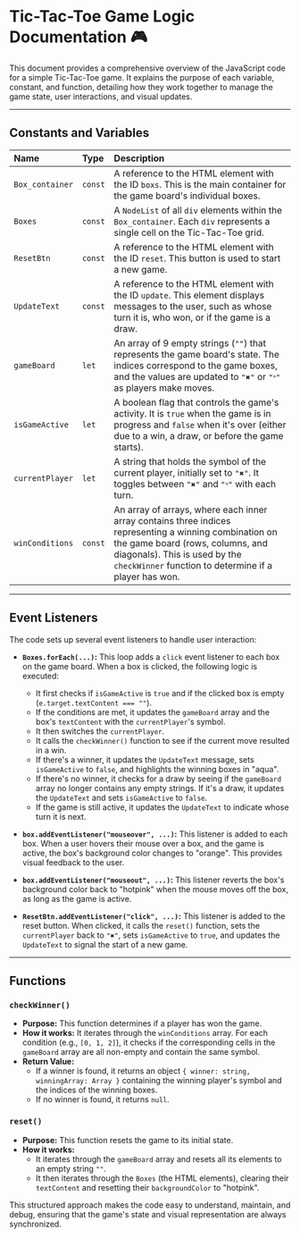 # Tic-Tac-Toe Game Logic Documentation 🎮

This document provides a comprehensive overview of the JavaScript code for a simple Tic-Tac-Toe game. It explains the purpose of each variable, constant, and function, detailing how they work together to manage the game state, user interactions, and visual updates.

---

## Constants and Variables

| Name | Type | Description |
| :--- | :--- | :--- |
| `Box_container` | `const` | A reference to the HTML element with the ID `boxs`. This is the main container for the game board's individual boxes. |
| `Boxes` | `const` | A `NodeList` of all `div` elements within the `Box_container`. Each `div` represents a single cell on the Tic-Tac-Toe grid. |
| `ResetBtn` | `const` | A reference to the HTML element with the ID `reset`. This button is used to start a new game. |
| `UpdateText` | `const` | A reference to the HTML element with the ID `update`. This element displays messages to the user, such as whose turn it is, who won, or if the game is a draw. |
| `gameBoard` | `let` | An array of 9 empty strings (`""`) that represents the game board's state. The indices correspond to the game boxes, and the values are updated to `"✖"` or `"𐤏"` as players make moves. |
| `isGameActive` | `let` | A boolean flag that controls the game's activity. It is `true` when the game is in progress and `false` when it's over (either due to a win, a draw, or before the game starts). |
| `currentPlayer` | `let` | A string that holds the symbol of the current player, initially set to `"✖"`. It toggles between `"✖"` and `"𐤏"` with each turn. |
| `winConditions` | `const` | An array of arrays, where each inner array contains three indices representing a winning combination on the game board (rows, columns, and diagonals). This is used by the `checkWinner` function to determine if a player has won. |

---

## Event Listeners

The code sets up several event listeners to handle user interaction:

* **`Boxes.forEach(...)`:** This loop adds a `click` event listener to each box on the game board. When a box is clicked, the following logic is executed:
    * It first checks if `isGameActive` is `true` and if the clicked box is empty (`e.target.textContent === ""`).
    * If the conditions are met, it updates the `gameBoard` array and the box's `textContent` with the `currentPlayer`'s symbol.
    * It then switches the `currentPlayer`.
    * It calls the `checkWinner()` function to see if the current move resulted in a win.
    * If there's a winner, it updates the `UpdateText` message, sets `isGameActive` to `false`, and highlights the winning boxes in "aqua".
    * If there's no winner, it checks for a draw by seeing if the `gameBoard` array no longer contains any empty strings. If it's a draw, it updates the `UpdateText` and sets `isGameActive` to `false`.
    * If the game is still active, it updates the `UpdateText` to indicate whose turn it is next.

* **`box.addEventListener("mouseover", ...)`:** This listener is added to each box. When a user hovers their mouse over a box, and the game is active, the box's background color changes to "orange". This provides visual feedback to the user.

* **`box.addEventListener("mouseout", ...)`:** This listener reverts the box's background color back to "hotpink" when the mouse moves off the box, as long as the game is active.

* **`ResetBtn.addEventListener("click", ...)`:** This listener is added to the reset button. When clicked, it calls the `reset()` function, sets the `currentPlayer` back to `"✖"`, sets `isGameActive` to `true`, and updates the `UpdateText` to signal the start of a new game.

---

## Functions

### `checkWinner()`

* **Purpose:** This function determines if a player has won the game.
* **How it works:** It iterates through the `winConditions` array. For each condition (e.g., `[0, 1, 2]`), it checks if the corresponding cells in the `gameBoard` array are all non-empty and contain the same symbol.
* **Return Value:**
    * If a winner is found, it returns an object `{ winner: string, winningArray: Array }` containing the winning player's symbol and the indices of the winning boxes.
    * If no winner is found, it returns `null`.

### `reset()`

* **Purpose:** This function resets the game to its initial state.
* **How it works:**
    * It iterates through the `gameBoard` array and resets all its elements to an empty string `""`.
    * It then iterates through the `Boxes` (the HTML elements), clearing their `textContent` and resetting their `backgroundColor` to "hotpink".

This structured approach makes the code easy to understand, maintain, and debug, ensuring that the game's state and visual representation are always synchronized.
